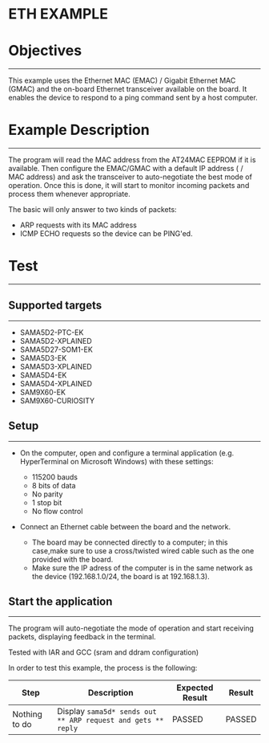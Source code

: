 ETH EXAMPLE
============

# Objectives
------------
This example uses the Ethernet MAC (EMAC) / Gigabit Ethernet MAC (GMAC) and the on-board Ethernet
transceiver available on the board. It enables the device to respond to a ping
command sent by a host computer.

# Example Description
---------------------
The program will read the MAC address from the AT24MAC EEPROM if it is
available. Then configure the EMAC/GMAC with a default IP address ( / MAC address)
and ask the transceiver to auto-negotiate the best mode of operation. Once this
is done, it will start to monitor incoming packets and process them whenever
appropriate.

The basic will only answer to two kinds of packets:
 - ARP requests with its MAC address
 - ICMP ECHO requests so the device can be PING'ed.

# Test
------

## Supported targets
--------------------
* SAMA5D2-PTC-EK
* SAMA5D2-XPLAINED
* SAMA5D27-SOM1-EK
* SAMA5D3-EK
* SAMA5D3-XPLAINED
* SAMA5D4-EK
* SAMA5D4-XPLAINED
* SAM9X60-EK
* SAM9X60-CURIOSITY

## Setup
--------
 - On the computer, open and configure a terminal application
(e.g. HyperTerminal on Microsoft Windows) with these settings:

     - 115200 bauds
     - 8 bits of data
     - No parity
     - 1 stop bit
     - No flow control

 - Connect an Ethernet cable between the board and the network.

     - The board may be connected directly to a computer; in this case,make sure to use a cross/twisted wired cable such as the one provided with the board.
     - Make sure the IP adress of the computer is in the same network as the device (192.168.1.0/24, the board is at 192.168.1.3).

## Start the application
------------------------

The program will auto-negotiate the mode of operation and start receiving
packets, displaying feedback in the terminal.

Tested with IAR and GCC (sram and ddram configuration)

In order to test this example, the process is the following:

Step | Description | Expected Result | Result
-----|-------------|-----------------|-------
Nothing to do | Display ``sama5d* sends out ** ARP request and gets ** reply`` | PASSED | PASSED
